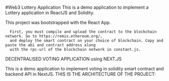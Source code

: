 #Web3 Lottery Application
      This is a demo application to implement a Lottery application in ReactJS and Solidity.

This project was bootstrapped with the React App.

      First, you must compile and upload the contract to the blockchain network. Go to https://remix.ethereum.org/, 
      and deploy the smart contract on your choice of blockchain. Copy and paste the abi and contract address along 
      with the rpc-url of the blockchain network in constant.js.
DECENTRALISED VOTING APPLICATION using NEXT.JS

This is a demo application to implement voting in solidity smart contract and backend API in NextJS. THIS IS THE ARCHITECTURE OF THE PROJECT:
